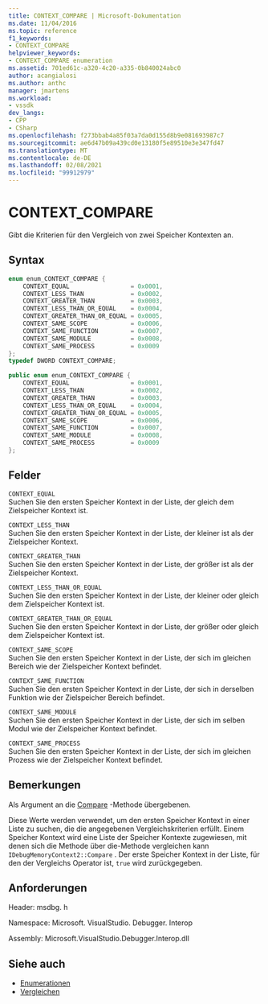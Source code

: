 ```yaml
---
title: CONTEXT_COMPARE | Microsoft-Dokumentation
ms.date: 11/04/2016
ms.topic: reference
f1_keywords:
- CONTEXT_COMPARE
helpviewer_keywords:
- CONTEXT_COMPARE enumeration
ms.assetid: 701ed61c-a320-4c20-a335-0b840024abc0
author: acangialosi
ms.author: anthc
manager: jmartens
ms.workload:
- vssdk
dev_langs:
- CPP
- CSharp
ms.openlocfilehash: f273bbab4a85f03a7da0d155d8b9e081693987c7
ms.sourcegitcommit: ae6d47b09a439cd0e13180f5e89510e3e347fd47
ms.translationtype: MT
ms.contentlocale: de-DE
ms.lasthandoff: 02/08/2021
ms.locfileid: "99912979"
---
```

# <a name="context_compare"></a>CONTEXT_COMPARE
Gibt die Kriterien für den Vergleich von zwei Speicher Kontexten an.

## <a name="syntax"></a>Syntax

```cpp
enum enum_CONTEXT_COMPARE {
    CONTEXT_EQUAL                 = 0x0001,
    CONTEXT_LESS_THAN             = 0x0002,
    CONTEXT_GREATER_THAN          = 0x0003,
    CONTEXT_LESS_THAN_OR_EQUAL    = 0x0004,
    CONTEXT_GREATER_THAN_OR_EQUAL = 0x0005,
    CONTEXT_SAME_SCOPE            = 0x0006,
    CONTEXT_SAME_FUNCTION         = 0x0007,
    CONTEXT_SAME_MODULE           = 0x0008,
    CONTEXT_SAME_PROCESS          = 0x0009
};
typedef DWORD CONTEXT_COMPARE;
```

```csharp
public enum enum_CONTEXT_COMPARE {
    CONTEXT_EQUAL                 = 0x0001,
    CONTEXT_LESS_THAN             = 0x0002,
    CONTEXT_GREATER_THAN          = 0x0003,
    CONTEXT_LESS_THAN_OR_EQUAL    = 0x0004,
    CONTEXT_GREATER_THAN_OR_EQUAL = 0x0005,
    CONTEXT_SAME_SCOPE            = 0x0006,
    CONTEXT_SAME_FUNCTION         = 0x0007,
    CONTEXT_SAME_MODULE           = 0x0008,
    CONTEXT_SAME_PROCESS          = 0x0009
};
```

## <a name="fields"></a>Felder
`CONTEXT_EQUAL`\
Suchen Sie den ersten Speicher Kontext in der Liste, der gleich dem Zielspeicher Kontext ist.

`CONTEXT_LESS_THAN`\
Suchen Sie den ersten Speicher Kontext in der Liste, der kleiner ist als der Zielspeicher Kontext.

`CONTEXT_GREATER_THAN`\
Suchen Sie den ersten Speicher Kontext in der Liste, der größer ist als der Zielspeicher Kontext.

`CONTEXT_LESS_THAN_OR_EQUAL`\
Suchen Sie den ersten Speicher Kontext in der Liste, der kleiner oder gleich dem Zielspeicher Kontext ist.

`CONTEXT_GREATER_THAN_OR_EQUAL`\
Suchen Sie den ersten Speicher Kontext in der Liste, der größer oder gleich dem Zielspeicher Kontext ist.

`CONTEXT_SAME_SCOPE`\
Suchen Sie den ersten Speicher Kontext in der Liste, der sich im gleichen Bereich wie der Zielspeicher Kontext befindet.

`CONTEXT_SAME_FUNCTION`\
Suchen Sie den ersten Speicher Kontext in der Liste, der sich in derselben Funktion wie der Zielspeicher Bereich befindet.

`CONTEXT_SAME_MODULE`\
Suchen Sie den ersten Speicher Kontext in der Liste, der sich im selben Modul wie der Zielspeicher Kontext befindet.

`CONTEXT_SAME_PROCESS`\
Suchen Sie den ersten Speicher Kontext in der Liste, der sich im gleichen Prozess wie der Zielspeicher Kontext befindet.

## <a name="remarks"></a>Bemerkungen
Als Argument an die [Compare](../../../extensibility/debugger/reference/idebugmemorycontext2-compare.md) -Methode übergebenen.

Diese Werte werden verwendet, um den ersten Speicher Kontext in einer Liste zu suchen, die die angegebenen Vergleichskriterien erfüllt. Einem Speicher Kontext wird eine Liste der Speicher Kontexte zugewiesen, mit denen sich die Methode über die-Methode vergleichen kann `IDebugMemoryContext2::Compare` . Der erste Speicher Kontext in der Liste, für den der Vergleichs Operator ist, `true` wird zurückgegeben.

## <a name="requirements"></a>Anforderungen
Header: msdbg. h

Namespace: Microsoft. VisualStudio. Debugger. Interop

Assembly: Microsoft.VisualStudio.Debugger.Interop.dll

## <a name="see-also"></a>Siehe auch
- [Enumerationen](../../../extensibility/debugger/reference/enumerations-visual-studio-debugging.md)
- [Vergleichen](../../../extensibility/debugger/reference/idebugmemorycontext2-compare.md)

